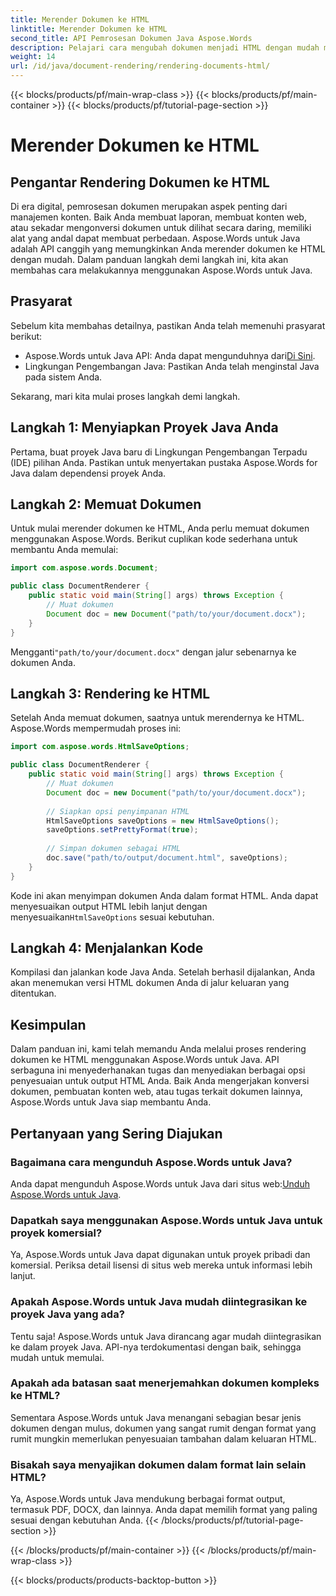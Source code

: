 ```yaml
---
title: Merender Dokumen ke HTML
linktitle: Merender Dokumen ke HTML
second_title: API Pemrosesan Dokumen Java Aspose.Words
description: Pelajari cara mengubah dokumen menjadi HTML dengan mudah menggunakan Aspose.Words untuk Java. Panduan langkah demi langkah untuk konversi dokumen yang efisien.
weight: 14
url: /id/java/document-rendering/rendering-documents-html/
---
```


{{< blocks/products/pf/main-wrap-class >}}
{{< blocks/products/pf/main-container >}}
{{< blocks/products/pf/tutorial-page-section >}}

# Merender Dokumen ke HTML


## Pengantar Rendering Dokumen ke HTML

Di era digital, pemrosesan dokumen merupakan aspek penting dari manajemen konten. Baik Anda membuat laporan, membuat konten web, atau sekadar mengonversi dokumen untuk dilihat secara daring, memiliki alat yang andal dapat membuat perbedaan. Aspose.Words untuk Java adalah API canggih yang memungkinkan Anda merender dokumen ke HTML dengan mudah. Dalam panduan langkah demi langkah ini, kita akan membahas cara melakukannya menggunakan Aspose.Words untuk Java.

## Prasyarat

Sebelum kita membahas detailnya, pastikan Anda telah memenuhi prasyarat berikut:

-  Aspose.Words untuk Java API: Anda dapat mengunduhnya dari[Di Sini](https://releases.aspose.com/words/java/).
- Lingkungan Pengembangan Java: Pastikan Anda telah menginstal Java pada sistem Anda.

Sekarang, mari kita mulai proses langkah demi langkah.

## Langkah 1: Menyiapkan Proyek Java Anda

Pertama, buat proyek Java baru di Lingkungan Pengembangan Terpadu (IDE) pilihan Anda. Pastikan untuk menyertakan pustaka Aspose.Words for Java dalam dependensi proyek Anda.

## Langkah 2: Memuat Dokumen

Untuk mulai merender dokumen ke HTML, Anda perlu memuat dokumen menggunakan Aspose.Words. Berikut cuplikan kode sederhana untuk membantu Anda memulai:

```java
import com.aspose.words.Document;

public class DocumentRenderer {
    public static void main(String[] args) throws Exception {
        // Muat dokumen
        Document doc = new Document("path/to/your/document.docx");
    }
}
```

 Mengganti`"path/to/your/document.docx"` dengan jalur sebenarnya ke dokumen Anda.

## Langkah 3: Rendering ke HTML

Setelah Anda memuat dokumen, saatnya untuk merendernya ke HTML. Aspose.Words mempermudah proses ini:

```java
import com.aspose.words.HtmlSaveOptions;

public class DocumentRenderer {
    public static void main(String[] args) throws Exception {
        // Muat dokumen
        Document doc = new Document("path/to/your/document.docx");
        
        // Siapkan opsi penyimpanan HTML
        HtmlSaveOptions saveOptions = new HtmlSaveOptions();
        saveOptions.setPrettyFormat(true);
        
        // Simpan dokumen sebagai HTML
        doc.save("path/to/output/document.html", saveOptions);
    }
}
```

Kode ini akan menyimpan dokumen Anda dalam format HTML. Anda dapat menyesuaikan output HTML lebih lanjut dengan menyesuaikan`HtmlSaveOptions` sesuai kebutuhan.

## Langkah 4: Menjalankan Kode

Kompilasi dan jalankan kode Java Anda. Setelah berhasil dijalankan, Anda akan menemukan versi HTML dokumen Anda di jalur keluaran yang ditentukan.

## Kesimpulan

Dalam panduan ini, kami telah memandu Anda melalui proses rendering dokumen ke HTML menggunakan Aspose.Words untuk Java. API serbaguna ini menyederhanakan tugas dan menyediakan berbagai opsi penyesuaian untuk output HTML Anda. Baik Anda mengerjakan konversi dokumen, pembuatan konten web, atau tugas terkait dokumen lainnya, Aspose.Words untuk Java siap membantu Anda.

## Pertanyaan yang Sering Diajukan

### Bagaimana cara mengunduh Aspose.Words untuk Java?

 Anda dapat mengunduh Aspose.Words untuk Java dari situs web:[Unduh Aspose.Words untuk Java](https://releases.aspose.com/words/java/).

### Dapatkah saya menggunakan Aspose.Words untuk Java untuk proyek komersial?

Ya, Aspose.Words untuk Java dapat digunakan untuk proyek pribadi dan komersial. Periksa detail lisensi di situs web mereka untuk informasi lebih lanjut.

### Apakah Aspose.Words untuk Java mudah diintegrasikan ke proyek Java yang ada?

Tentu saja! Aspose.Words untuk Java dirancang agar mudah diintegrasikan ke dalam proyek Java. API-nya terdokumentasi dengan baik, sehingga mudah untuk memulai.

### Apakah ada batasan saat menerjemahkan dokumen kompleks ke HTML?

Sementara Aspose.Words untuk Java menangani sebagian besar jenis dokumen dengan mulus, dokumen yang sangat rumit dengan format yang rumit mungkin memerlukan penyesuaian tambahan dalam keluaran HTML.

### Bisakah saya menyajikan dokumen dalam format lain selain HTML?

Ya, Aspose.Words untuk Java mendukung berbagai format output, termasuk PDF, DOCX, dan lainnya. Anda dapat memilih format yang paling sesuai dengan kebutuhan Anda.
{{< /blocks/products/pf/tutorial-page-section >}}

{{< /blocks/products/pf/main-container >}}
{{< /blocks/products/pf/main-wrap-class >}}

{{< blocks/products/products-backtop-button >}}
